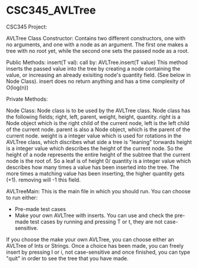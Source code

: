 # CSC345_AVLTree
CSC345 Project:

AVLTree Class
Constructor:
Contains two different constructors, one with no arguments, and one with a node as an argument. The first one makes a tree with no root yet, while the second one sets the passed node as a root.

Public Methods:
insert(T val): call by: AVLTree.insert(T value) 
This method inserts the passed value into the tree by creating a node containing the value, or increasing an already exisiting node's quantity field. (See below in Node Class). 
insert does no return anything and has a time complexity of O(log(n))




Private Methods:




Node Class:
Node class is to be used by the AVLTree class. Node class has the following fields;
right, left, parent, weight, height, quantity. 
right is a Node object which is the right child of the current node, left is the left child of the current node. 
parent is also a Node object, which is the parent of the current node.
weight is a integer value which is used for rotations in the AVLTree class, which discribes what side a tree is "leaning" torwards
height is a integer value which describes the height of the current node. So the height of a node represents the entire height of the subtree that the current node is the root of. So a leaf is of height 0/
quantity is a integer value which describes how many times a value has been inserted into the tree. The more times a matching value has been inserting, the higher quantity gets (+1). removing will -1 this field.



AVLTreeMain:
This is the main file in which you should run. You can choose to run either:
  - Pre-made test cases
  - Make your own AVLTree with inserts.
You can use and check the pre-made test cases by running and pressing T or t, they are not case-sensitive. 

If you choose the make your own AVLTree, you can choose either an AVLTree of Ints or Strings. Once a choice has been made, you can freely insert by pressing I or i, not case-sensitive and once finished, you can type "quit" in order to see the tree that you have made. 
